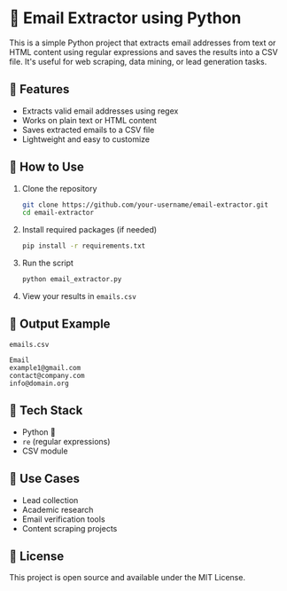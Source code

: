 # 📧 Email Extractor using Python

This is a simple Python project that extracts email addresses from text or HTML content using regular expressions and saves the results into a CSV file. It's useful for web scraping, data mining, or lead generation tasks.

## 🔧 Features

- Extracts valid email addresses using regex  
- Works on plain text or HTML content  
- Saves extracted emails to a CSV file  
- Lightweight and easy to customize

## 🚀 How to Use

1. Clone the repository  
   ```bash
   git clone https://github.com/your-username/email-extractor.git
   cd email-extractor
   ```

2. Install required packages (if needed)
   ```bash
   pip install -r requirements.txt
   ```

3. Run the script  
   ```bash
   python email_extractor.py
   ```

4. View your results in `emails.csv`

## 📁 Output Example

```
emails.csv

Email
example1@gmail.com
contact@company.com
info@domain.org
```

## 🧠 Tech Stack

- Python 🐍  
- `re` (regular expressions)  
- CSV module

## 📌 Use Cases

- Lead collection  
- Academic research  
- Email verification tools  
- Content scraping projects

## 📝 License

This project is open source and available under the MIT License.